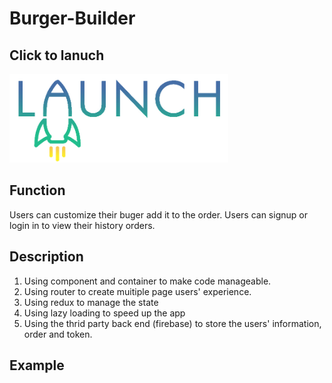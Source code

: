 # Burger-Builder

## Click to lanuch

<div align="left">
  <a href="https://react-burger-fda59.firebaseapp.com/"><img width="350" height="142" src="image/Launch.jpg" /></a>
</div>

## Function
Users can customize their buger add it to the order. 
Users can signup or login in to view their history orders.

## Description
1. Using component and container to make code manageable.
2. Using router to create muitiple page users' experience.
3. Using redux to manage the state
4. Using lazy loading to speed up the app
5. Using the thrid party back end (firebase) to store the users' information, order and token.

## Example
